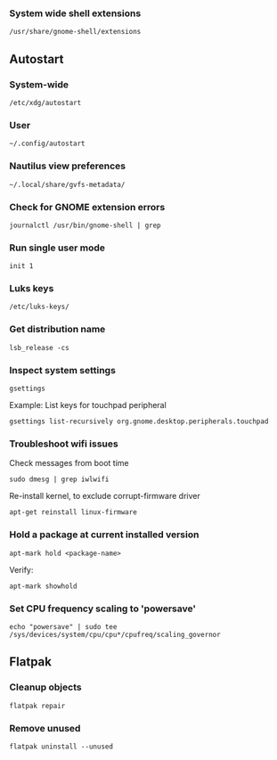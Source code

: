 ### System wide shell extensions
```script
/usr/share/gnome-shell/extensions
```

## Autostart
### System-wide
```script
/etc/xdg/autostart
```
### User
```script
~/.config/autostart
```

### Nautilus view preferences
```script
~/.local/share/gvfs-metadata/
```

### Check for GNOME extension errors
```script
journalctl /usr/bin/gnome-shell | grep
```
### Run single user mode
```script
init 1
```

### Luks keys
```script
/etc/luks-keys/
```

### Get distribution name
```script
lsb_release -cs
```

### Inspect system settings
```script
gsettings
```

Example: List keys for touchpad peripheral
```
gsettings list-recursively org.gnome.desktop.peripherals.touchpad
```

### Troubleshoot wifi issues
Check messages from boot time
```
sudo dmesg | grep iwlwifi
```

Re-install kernel, to exclude corrupt-firmware driver
```
apt-get reinstall linux-firmware
```

### Hold a package at current installed version
```
apt-mark hold <package-name>
```
Verify:
```
apt-mark showhold
```

### Set CPU frequency scaling to 'powersave'
```
echo "powersave" | sudo tee /sys/devices/system/cpu/cpu*/cpufreq/scaling_governor
```

## Flatpak
### Cleanup objects
```
flatpak repair
```
### Remove unused
```
flatpak uninstall --unused
```
